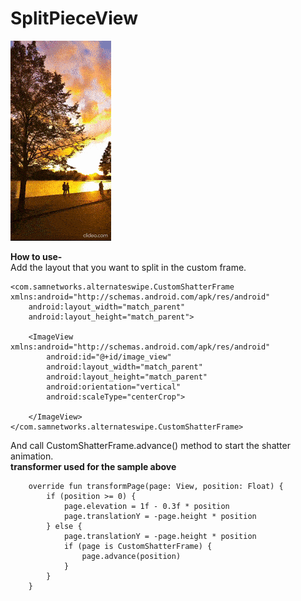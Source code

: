 # SplitPieceView

![Test Image 1](screenshot.gif)

<b>How to use-</b><br>
Add the layout that you want to split in the custom frame.

```
<com.samnetworks.alternateswipe.CustomShatterFrame xmlns:android="http://schemas.android.com/apk/res/android"
    android:layout_width="match_parent"
    android:layout_height="match_parent">

    <ImageView xmlns:android="http://schemas.android.com/apk/res/android"
        android:id="@+id/image_view"
        android:layout_width="match_parent"
        android:layout_height="match_parent"
        android:orientation="vertical"
        android:scaleType="centerCrop">

    </ImageView>
</com.samnetworks.alternateswipe.CustomShatterFrame>
```
And call CustomShatterFrame.advance() method to start the shatter animation.<br>
<b> transformer used for the sample above</b>
```
    override fun transformPage(page: View, position: Float) {
        if (position >= 0) {
            page.elevation = 1f - 0.3f * position
            page.translationY = -page.height * position
        } else {
            page.translationY = -page.height * position
            if (page is CustomShatterFrame) {
                page.advance(position)
            }
        }
    }
```


